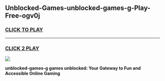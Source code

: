 
## Unblocked-Games-unblocked-games-g-Play-Free-ogv0j
<h3>
<a href="https://premium76.site?title=unblocked-games-g&ref=18A1">CLICK TO PLAY</a></h3>
<hr>

<h3>
<a href="https://premium76.site?title=unblocked-games-g&ref=18A1">CLICK 2 PLAY</a>
  
</h3>

<a href="https://premium76.site?title=unblocked-games-g&ref=18A1"><img src="https://clearcache.store/games.png"></a>


**unblocked-games-g games unblocked: Your Gateway to Fun and Accessible Online Gaming**
